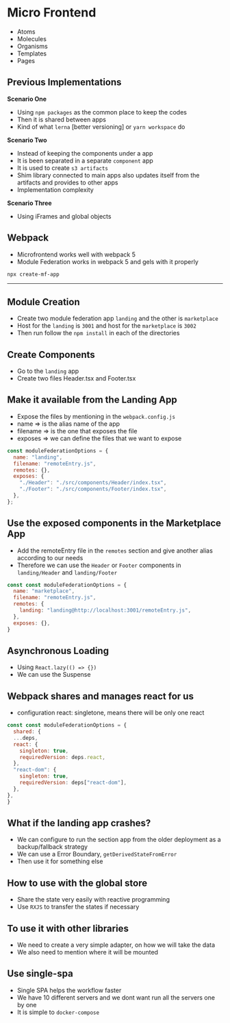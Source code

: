 # Micro Frontend

- Atoms
- Molecules
- Organisms
- Templates
- Pages

## Previous Implementations

**Scenario One**

- Using `npm packages` as the common place to keep the codes
- Then it is shared between apps
- Kind of what `lerna` [better versioning] or `yarn workspace` do

**Scenario Two**

- Instead of keeping the components under a app
- It is been separated in a separate `component` app
- It is used to create `s3 artifacts`
- Shim library connected to main apps also updates itself from the artifacts and provides to other apps
- Implementation complexity

**Scenario Three**

- Using iFrames and global objects

## Webpack

- Microfrontend works well with webpack 5
- Module Federation works in webpack 5 and gels with it properly

```bash
npx create-mf-app
```

---

## Module Creation

- Create two module federation app `landing` and the other is `marketplace`
- Host for the `landing` is `3001` and host for the `marketplace` is `3002`
- Then run follow the `npm install` in each of the directories

## Create Components

- Go to the `landing` app
- Create two files Header.tsx and Footer.tsx

## Make it available from the Landing App

- Expose the files by mentioning in the `webpack.config.js`
- name => is the alias name of the app
- filename => is the one that exposes the file
- exposes => we can define the files that we want to expose

```javascript
const moduleFederationOptions = {
  name: "landing",
  filename: "remoteEntry.js",
  remotes: {},
  exposes: {
    "./Header": "./src/components/Header/index.tsx",
    "./Footer": "./src/components/Footer/index.tsx",
  },
};
```

## Use the exposed components in the Marketplace App

- Add the remoteEntry file in the `remotes` section and give another alias according to our needs
- Therefore we can use the `Header` or `Footer` components in `landing/Header` and `landing/Footer`

```javascript
const const moduleFederationOptions = {
  name: "marketplace",
  filename: "remoteEntry.js",
  remotes: {
    landing: "landing@http://localhost:3001/remoteEntry.js",
  },
  exposes: {},
}
```

## Asynchronous Loading

- Using `React.lazy(() => {})`
- We can use the Suspense

## Webpack shares and manages react for us

- configuration react: singletone, means there will be only one react


```javascript
const const moduleFederationOptions = {
  shared: {
  ...deps,
  react: {
    singleton: true,
    requiredVersion: deps.react,
  },
  "react-dom": {
    singleton: true,
    requiredVersion: deps["react-dom"],
  },
},
}
```

## What if the landing app crashes?

- We can configure to run the section app from the older deployment as a backup/fallback strategy
- We can use a Error Boundary, `getDerivedStateFromError`
- Then use it for something else


## How to use with the global store

- Share the state very easily with reactive programming
- Use `RXJS` to transfer the states if necessary

## To use it with other libraries

- We need to create a very simple adapter, on how we will take the data
- We also need to mention where it will be mounted

## Use single-spa

- Single SPA helps the workflow faster
- We have 10 different servers and we dont want run all the servers one by one
- It is simple to `docker-compose`